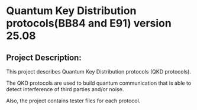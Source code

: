 # Quantum Key Distribution protocols(BB84 and E91) version 25.08

## Project Description:
  This project describes Quantum Key Distribution protocols (QKD protocols).

   The QKD protocols are used to build quantum communication that is able to detect interference of third parties and/or noise.

  Also, the project contains tester files for each protocol.
